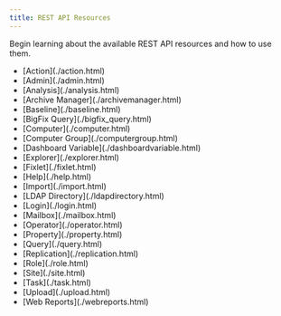 ```yaml
---
title: REST API Resources
---
```


Begin learning about the available REST API resources and how to use them.

<ul>
  <li>[Action](./action.html)</li>
  <li>[Admin](./admin.html)</li>
  <li>[Analysis](./analysis.html)</li>
  <li>[Archive Manager](./archivemanager.html)</li>
  <li>[Baseline](./baseline.html)</li>
  <li>[BigFix Query](./bigfix_query.html)</li>
  <li>[Computer](./computer.html)</li>
  <li>[Computer Group](./computergroup.html)</li>
  <li>[Dashboard Variable](./dashboardvariable.html)</li>
  <li>[Explorer](./explorer.html)</li>
  <li>[Fixlet](./fixlet.html)</li>
  <li>[Help](./help.html)</li>
  <li>[Import](./import.html)</li>
  <li>[LDAP Directory](./ldapdirectory.html)</li>
  <li>[Login](./login.html)</li>
  <li>[Mailbox](./mailbox.html)</li>
  <li>[Operator](./operator.html)</li>
  <li>[Property](./property.html)</li>
  <li>[Query](./query.html)</li>
  <li>[Replication](./replication.html)</li>
  <li>[Role](./role.html)</li>
  <li>[Site](./site.html)</li>
  <li>[Task](./task.html)</li>
  <li>[Upload](./upload.html)</li>
  <li>[Web Reports](./webreports.html)</li>
</ul>
